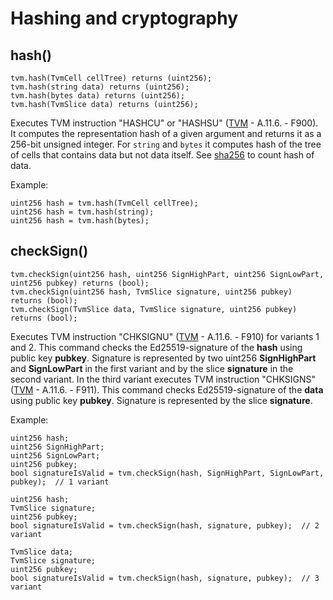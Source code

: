 # Hashing and cryptography 

## hash()

```solidity
tvm.hash(TvmCell cellTree) returns (uint256);
tvm.hash(string data) returns (uint256);
tvm.hash(bytes data) returns (uint256);
tvm.hash(TvmSlice data) returns (uint256);
```

Executes TVM instruction "HASHCU" or "HASHSU" ([TVM](https://broxus.gitbook.io/threaded-virtual-machine/) - A.11.6. - F900). It computes the representation hash of a given argument and returns it as a 256-bit unsigned integer. For `string` and `bytes` it computes hash of the tree of cells that contains data but not data itself. See [sha256](api-functions-and-members.md#sha256) to count hash of data.

Example:

```solidity
uint256 hash = tvm.hash(TvmCell cellTree);
uint256 hash = tvm.hash(string);
uint256 hash = tvm.hash(bytes);
```

## checkSign()

```solidity
tvm.checkSign(uint256 hash, uint256 SignHighPart, uint256 SignLowPart, uint256 pubkey) returns (bool);
tvm.checkSign(uint256 hash, TvmSlice signature, uint256 pubkey) returns (bool);
tvm.checkSign(TvmSlice data, TvmSlice signature, uint256 pubkey) returns (bool);
```

Executes TVM instruction "CHKSIGNU" ([TVM](https://broxus.gitbook.io/threaded-virtual-machine/) - A.11.6. - F910) for variants 1 and 2. This command checks the Ed25519-signature of the **hash** using public key **pubkey**. Signature is represented by two uint256 **SignHighPart** and **SignLowPart** in the first variant and by the slice **signature** in the second variant. In the third variant executes TVM instruction "CHKSIGNS" ([TVM](https://broxus.gitbook.io/threaded-virtual-machine/) - A.11.6. - F911). This command checks Ed25519-signature of the **data** using public key **pubkey**. Signature is represented by the slice **signature**.

Example:

```solidity
uint256 hash;
uint256 SignHighPart;
uint256 SignLowPart;
uint256 pubkey;
bool signatureIsValid = tvm.checkSign(hash, SignHighPart, SignLowPart, pubkey);  // 1 variant

uint256 hash;
TvmSlice signature;
uint256 pubkey;
bool signatureIsValid = tvm.checkSign(hash, signature, pubkey);  // 2 variant

TvmSlice data;
TvmSlice signature;
uint256 pubkey;
bool signatureIsValid = tvm.checkSign(hash, signature, pubkey);  // 3 variant
```